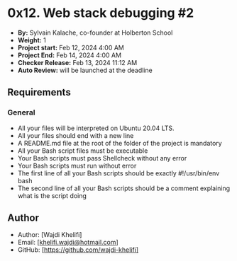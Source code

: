 # 0x12. Web stack debugging #2

- **By:** Sylvain Kalache, co-founder at Holberton School
- **Weight:** 1
- **Project start:** Feb 12, 2024 4:00 AM
- **Project End:** Feb 14, 2024 4:00 AM
- **Checker Release:** Feb 13, 2024 11:12 AM
- **Auto Review:** will be launched at the deadline

## Requirements
### General

- All your files will be interpreted on Ubuntu 20.04 LTS.
- All your files should end with a new line
- A README.md file at the root of the folder of the project is mandatory
- All your Bash script files must be executable
- Your Bash scripts must pass Shellcheck without any error
- Your Bash scripts must run without error
- The first line of all your Bash scripts should be exactly #!/usr/bin/env bash
- The second line of all your Bash scripts should be a comment explaining what is the script doing

## Author
- Author: [Wajdi Khelifi]
- Email: [khelifi.wajdi@hotmail.com]
- GitHub: [https://github.com/wajdi-khelifi]

